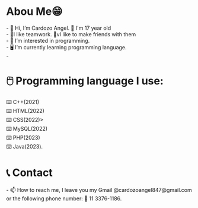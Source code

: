<h1>Abou Me😁</h1>
- 👋 Hi, I’m Cardozo Angel. 🎉 I'm 17 year old<br>
- 🤝I like teamwork. 🎀vI like to make friends with them<br>
- 👀 I’m interested in programming.<br>
- 🖥️ I’m currently learning programming language.<br>
- <h1>🖱️ Programming language I use:</h1>⌨️ C++(2021)<br>⌨️ HTML(2022)<br>⌨️ CSS(2022)><br>⌨️ MySQL(2022)<br>⌨️ PHP(2023)<br>⌨️ Java(2023).<br>
<h1>📞 Contact</h1>
- 📫 How to reach me, I leave you my Gmail @cardozoangel847@gmail.com or the following phone number: 📱 11 3376-1186.

<!---
CardozoAngel/CardozoAngel is a ✨ special ✨ repository because its `README.md` (this file) appears on your GitHub profile.
You can click the Preview link to take a look at your changes.
--->
